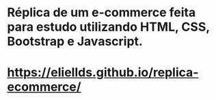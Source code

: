# Réplica de um e-commerce feita para estudo utilizando HTML, CSS, Bootstrap e Javascript.
###
# https://eliellds.github.io/replica-ecommerce/
